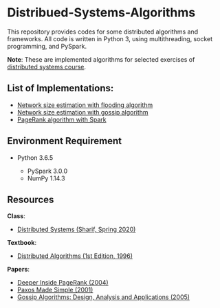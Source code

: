 # Distribued-Systems-Algorithms
This repository provides codes for some distributed algorithms and frameworks. All code is written in Python 3, using multithreading, socket programming, and PySpark.

**Note**: These are implemented algorithms for selected exercises of [distributed systems course](http://sina.sharif.ir/~saleh/DS.pdf).

## List of Implementations:
- [Network size estimation with flooding algorithm](network%20size%20estimation%20with%20flooding.py)
- [Network size estimation with gossip algorithm](network%20size%20estimation%20with%20gossip.py)
- [PageRank algorithm with Spark](PageRank%20with%20Spark.py)

## Environment Requirement
* Python 3.6.5

    * PySpark 3.0.0
    * NumPy 1.14.3

## Resources

**Class**:
- [Distributed Systems (Sharif, Spring 2020)](http://sina.sharif.ir/~saleh/DS.pdf)

**Textbook**:
- [Distributed Algorithms (1st Edition, 1996)](https://groups.csail.mit.edu/tds/distalgs.html)

**Papers**:
- [Deeper Inside PageRank (2004)](https://www.internetmathematicsjournal.com/article/1388-deeper-inside-pagerank)
- [Paxos Made Simple (2001)](http://www.cs.utexas.edu/users/lorenzo/corsi/cs380d/past/03F/notes/paxos-simple.pdf)
- [Gossip Algorithms: Design, Analysis and Applications (2005)](https://web.stanford.edu/~balaji/papers/05gossipalgorithms.pdf)
